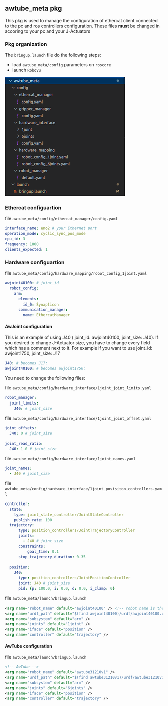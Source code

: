 ## awtube_meta pkg
This pkg is used to manage the configuration of ethercat client connected to the pc and ros controllers configuration.
These files **must** be changed in accoring to your pc and your J-Actuators

### Pkg organization
The `bringup.launch` file do the following steps:
- load `awtube_meta/config` parameters on `roscore`
- launch `RoboVu`

![image](./img/awtube_meta.png)

### Ethercat configuartion
file `awtube_meta/config/ethercat_manager/config.yaml`

```yaml
interface_name: eno2 # your Ethernet port
operation_mode: cyclic_sync_pos_mode
cpu_id: 3
frequency: 1000
clients_expected: 1
```
### Hardware configuartion
file `awtube_meta/config/hardware_mapping/robot_config_1joint.yaml`

```yaml
awjoint40100: # joint_id
  robot_config:
    arm:
      elements:
        id_0: Synapticon
      communication_manager:
        name: EthercatManager

```

#### AwJoint configuration
This is an example of using J40 ( joint_id: awjoint40100, joint_size: J40).
If you desired to change J-Actuator size, you have to change every field which has a comment next to it. For example if you want to use joint_id: awjoint1750, joint_size: J17
```yaml
J40: # becomes J17:
awjoint40100: # becomes awjoint1750:
```
You need to change the following files:

file `awtube_meta/config/hardware_interface/1joint_joint_limits.yaml`

```yaml
robot_manager: 
  joint_limits:
    J40: # joint_size
```

file `awtube_meta/config/hardware_interface/1joint_joint_offset.yaml`
```yaml
joint_offsets:
  J40: 0 # joint_size

joint_read_ratio:
  J40: 1.0 # joint_size
```

file `awtube_meta/config/hardware_interface/1joint_names.yaml`
```yaml
joint_names:
  - J40 # joint_size
```
file `awtube_meta/config/hardware_interface/1joint_posisiton_controllers.yaml`
```yaml
controller:
  state:
    type: joint_state_controller/JointStateController
    publish_rate: 100
  trajectory:
      type: position_controllers/JointTrajectoryController
      joints:
        - J40 # joint_size
      constraints:
          goal_time: 0.1
      stop_trajectory_duration: 0.35

  position:
    J40:
      type: position_controllers/JointPositionController
      joint: J40 # joint_size
      pid: {p: 100.0, i: 0.0, d: 0.0, i_clamp: 0}
```
file `awtube_meta/launch/bringup.launch`

```xml
<arg name="robot_name" default="awjoint40100" /> <!-- robot name is the joint_id -->
<arg name="urdf_path" default="$(find awjoint40100)/urdf/awjoint40100.urdf" /> <!-- load the correct urdf in according to joint_id -->
<arg name="subsystem" default="arm" />
<arg name="joints" default="1joint" />
<arg name="iface" default="position" />
<arg name="controller" default="trajectory" />
```

#### AwTube configuration
file `awtube_meta/launch/bringup.launch`

```xml
<!-- AwTube -->
<arg name="robot_name" default="awtube31210v1" />
<arg name="urdf_path" default="$(find awtube31210v1)/urdf/awtube31210v1.urdf" />
<arg name="subsystem" default="arm" />
<arg name="joints" default="6joints" />
<arg name="iface" default="position" />
<arg name="controller" default="trajectory" />
```